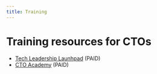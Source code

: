 ```yaml
---
title: Training
---
```


# Training resources for CTOs

- [Tech Leadership Launhpad](https://techleaderslaunchpad.com/) (PAID)
- [CTO Academy](https://cto.academy/) (PAID)
